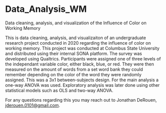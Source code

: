 # Data_Analysis_WM
Data cleaning, analysis, and visualization of the Influence of Color on Working Memory


This is data cleaning, analysis, and visualizaiton of an undergraduate research project conducted in 2020 regarding the influence of color on working memory. This project was conducted at Columbus State University and distributed using their internal SONA platform. The survey was developed using Qualtrics. Participants were assigned one of three levels of the independant variable color, either black, blue, or red. They were then measured on the amount of words from a set word bank they could remember depending on the color of the word they were randomly assigned. This was a 3x1 between-subjects design. For the main analysis a one-way ANOVA was used. Exploratory analysis was later done using other statistical models such as OLS and two-way ANOVA. 

For any questions regarding this you may reach out to Jonathan DeRouen, jderouen.0101@gmail.com.
